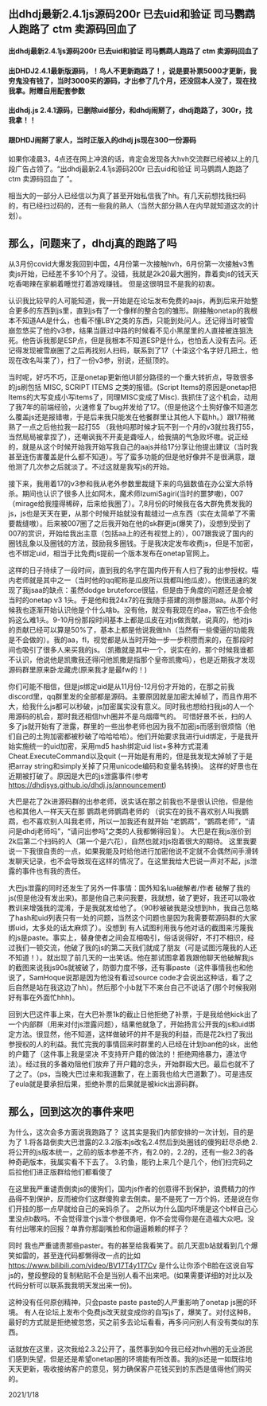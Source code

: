 ## 出dhdj最新2.4.1js源码200r 已去uid和验证 司马鹦鹉人跑路了 ctm 卖源码回血了 

#### 出dhdj最新2.4.1js源码200r 已去uid和验证 司马鹦鹉人跑路了 ctm 卖源码回血了 
#### 出DHDJ2.4.1最新版源码，！鸟人不更新跑路了！，说是要补票5000才更新，我穷鬼没有钱了，当时3000买的源码，才出参了几个月，还没回本人没了，现在找我拿。附赠自用配套参数
#### 出dhdj.js 2.4.1源码，已删除uid部分，和dhdj闹掰了，dhdj跑路了，300r，找我拿！！
#### 跟DHDJ闹掰了家人，当时正版入的dhdj js现在300一份源码

如果你凌晨3，4点还在网上冲浪的话，肯定会发现各大hvh交流群已经被以上的几段广告占领了。“出dhdj最新2.4.1js源码200r 已去uid和验证 司马鹦鹉人跑路了 ctm 卖源码回血了 ”。

相当大的一部分人已经信以为真了甚至开始私信我了hh。有几天前想找我扫码的，有已经扫过码的，还有一些我的熟人（当然大部分熟人在内早就知道这次的计划）。

## 那么，问题来了，dhdj真的跑路了吗

从3月份covid大爆发我回到中国，4月份第一次接触hvh，6月份第一次接触v3售卖js开始，已经差不多10个月了。没错，我就是2k20最大圈狗，靠着卖js的钱天天吃香喝辣在家躺着睡觉打着游戏赚钱。 但是这很明显不是我的初衷。

认识我比较早的人可能知道，我一开始是在论坛发布免费的aajs，再到后来开始整合更多的东西到js里，直到js有了一个像样的整合包的雏形。刚接触onetap的我根本不知道AA是什么，也看不懂LBY之类的东西，只能到处问人。还记得当时被雪崩忽悠买了他的v3参，结果当匪过中路的时候看不见小黑屋里的人直接被连狙洗死。他告诉我那是ESP点，但是我根本不知道ESP是什么，也怕丢人没有去问。还记得发现被雪崩圈了之后再找别人扫码，联系到了17（十柒这个名字好几把土，他现在改名叫枼了），扫了一份v3参，别说，还挺顶的。

当时呢，好巧不巧，正是onetap更新他UI部分路径的一个重大转折点，导致很多的js刷包括 MISC, SCRIPT ITEMS 之类的报错。(Script Items的原因是onetap把Items的大写变成小写items了，同理MISC变成了Misc). 我抓住了这个机会，动用了我7年的前端经验，火速修复了bug并发给了17。（但是他这个土狗好像不知道怎么覆盖js还是报错嗷，于是后来我只能发在他餐群里让其他人下载hh。）跟17稍微熟了一点之后他拉我一起打55 （我他吗那时候才玩不到一个月的v3就拉我打55，当然局局被拿捏了），还嘲讽我不开麦是聋哑人，给我搞的气急败坏嗷。说正经的，就是从这个时候开始我开始写我自己的aajs并给17分享让他提出建议（当时我甚至连伤害覆盖是什么都不知道）。写了蛮多功能的但是他好像并不是很满意，跟他测了几次参之后就淡了。不过这就是我写js的开始。

接下来，我用着17的v3参和我从老外参数里裁缝下来的鸟狙数值在办公室大杀特杀。期间也认识了很多人比如阿木，魔术师IzumiSagiri(当时的噩梦嗷)，007（mirage给我撞得稀碎，后来给我圈了）。7,8月份的时候我在各大群免费发我的js，js也是天天在更，从那个时候开始就没有裁缝过一点东西（实在太简单了不需要裁缝嗷）。后来被007圈了之后我开始在他的sk群更js(爆笑了)，没想到受到了007的赏识，开始给我出主意（包括aa上的还有视觉上的），007跟我说了国内的圈钱乱象以及圈钱的方法，鼓励我多圈钱。于是我决定发布收费js，但是不加密，也不绑定uid，相当于比免费js提前一个版本发布在onetap官网上。

这样的日子持续了一段时间，直到我的名字在国内传开有人扫了我的出参授权。喵内老师就是其中之一（当时他的qq昵称是瓜皮所以我都叫他瓜皮）。他很迅速的发现了我jsaa的缺点：虽然dodge bruteforce很猛，但是由于角度的问题还是会被当时的onetap v3 1头。于是他和我24x7的在我随手搭建的测参服测aa。从那个时候我也逐渐开始认识他是个什么啥b。没有他，就没有我现在的aa，官匹也不会他妈这么难1头。9-10月份那段时间基本上都是瓜皮在对js做贡献，说真的，他对js的贡献已经可以算是50%了，基本上都是他说我做hh（当然有一些傻逼的功能我是不会做的）。我的aa，fl，视觉都是从当时开始一步一步积攒而来的，在那段时间也吸引了很多人来买我的js。（凯撒就是其中一个，说实在的，那个时候我谁都不认识，他说他是凯撒我还得问他凯撒是指那个皇帝凯撒吗），也是近期我才发现源码群里原来卧龙藏虎(原来我才是最fw的！)

你们可能不相信，但是js绑定uid是从11月份-12月份才开始的，在那之前我discord里，qq群里发的全部都是源码。主要原因就是加密太掉帧了，而且作用不大，给我什么js都可以秒破，js加密属实没有意义。同时我也想给扫我js的人一个用源码的机会，那时我还相信hvh圈并不是乌烟瘴气的。 可惜好景不长，扫的人多了js就开始有了泄露，群里的一些出参老师也因为我不加密js而感到很烦恼（他们自己的土狗加密都被秒破了哈哈哈哈）。他们开始要求我进行uid绑定，于是我开始实施统一的uid加密，采用md5 hash绑定uid list+多种方式混淆Cheat.ExecuteCommand以及quit (一开始是有用的，但是我发现太掉帧了于是把array string和simply关掉了只用unicode编码和变量名转换)。 这样的好景也在近期被打破了。原因是大巴的js泄露事件(参考 https://dhdjsys.github.io/dhdj.js/announcement)

大巴是花了2k进源码群的出参老师，说实话在那之前我也不是很认识他，但是他也和其他人一样天天在那 鹦鹉老师鹦鹉老师的 （说实在的我不喜欢别人叫我鹦鹉，也不喜欢别人叫我老师，所以一加我还有就开始 “老鹦鹉”，“鹦鹉老师”，“请问是dhdj老师吗”，“请问出参吗”之类的人我都懒得回复）。 大巴是在我js涨价到2k后第二个扫码的人（第一个是六花），自然也就对js抱着很大的期待。 这里我要说一下我很自责的一点，如果我能及时给他进行加密他说不定就不会偶然间手滑转发聊天记录，也不会导致现在这样的情况了。在这里我给大巴说一声对不起，js泄露的事件也有我的责任。

大巴js泄露的同时还发生了另外一件事情：国外知名lua破解者/作者 破解了我的js(但是他没有发出来)。那是他自己来问我要，我就想，破了更好，我还可以吸收教训来增强我的混淆，于是我就发给他了。（90秒被破我是没想到hh，我自己忽略了hash和uid列表只有一处的问题，当然这个问题也是因为我需要帮源码群的大家绑uid，太多处的话太麻烦了）。没想到 有人试图利用我与他对话的截图来污蔑我的js是paste。事实上，替身使者之间会互相吸引，俗话说得好，不打不相识，经过我们一顿交流，他破了我的js的第二天我们就成了朋友（可是试图污蔑我的人还不知道！）。就出现了前几天的一出笑话。他在那试图拿着我跟他聊天他破解我js的截图来说我js90s就被破了，防御力度不够，还有事paste（这件事情我也和他说了，SamHoque说那是因为他没有看过source code才会说出这种话，看了之后自然是站在我这边了hh）。然后那个小b就下不来台自己不说话了(那个时候我刚好有事在外面忙hhh)。

回到大巴这件事上来，在大巴补票1k的截止日他拒绝了补票，于是我给他kick出了一个内部群（用来对付js泄露问题），结果他就急了，开始扬言公开我的js和uid绑定方法。很显然，他不知道，这样做破坏的并不是我的利益，而是花2k扫了我出参授权的人的利益。我忙完我的事情回来时群里的人已经在计划ban他的sk，出他的户籍了（这件事上我是坚决 不支持开户籍的做法的！拒绝网络暴力，遵法守法）。经过我的多番劝阻他们放弃了开户籍的念头，开始群殴大巴。最后也就不了了之了。（ps，当晚大巴过来和我道歉了，在上面我也给大巴道歉了）。可是违反了eula就是要承担后果，拒绝补票的后果就是被kick出源码群。

## 那么，回到这次的事件来吧

为什么，这次会多方面说我跑路了？
这其实是我们内部安排的一次计划，目的是为了
1.将各路倒卖大巴泄露的2.3.2版本js改名2.4然后到处圈钱的傻狗赶尽杀绝
2.将公开的js版本统一，之前的版本参差不齐，有2.0的，2.2的，还有一些2.3的各种奇葩版本，我属实看不下去了。
3.钓鱼，能钓上来几个是几个，他们扫完码之后拉他们进正版群给他们都看傻了

在这里我严重谴责倒卖js的傻狗们，国内js作者的创意得不到保护，浪费精力的作品得不到保护，反而被你们这群傻狗拿去倒卖。是不是死了一万个妈，还是说在你们开挂的那一点早就给自己的亲妈杀了。
之所以为什么国内环境是这个b样自己心里没点b数吗。不会觉得泄个js泄个参很勇吧，你不会觉得你是在造福大众吧。没有付出哪来的回报？单靠你那副嘴脸和你逼逼赖赖的样子？

同时 我也严重谴责那些paster。有的甚至给我看笑了。前几天逛b站就看到几个爆笑如雷的，甚至连代码都懒得改一点的比如 https://www.bilibili.com/video/BV17T4y1T7Cv
是什么让你添个B脸在这说自写js的，整段整段的复制粘贴不会是当别人看不出来吧。(如果需要详细的对比以及代码分析可以联系我我明天发出来一份)。

这种没有任何原创精神，只会paste paste paste的人严重影响了onetap js圈的环境。 有人在论坛上发布个免费js改天就变成你的自写js了，爆笑了。对付这种B，最好的方式就是拒绝被忽悠，买之前多去论坛看看，再多问问别人有没有类似的东西。

话就放在这里，这次我给2.3.2公开了，虽然事到如今我已经对hvh圈的无业游民们感到失望，但是还是希望onetap圈的环境能有所改善。我的js还是一如既往地天天更新，吸收接纳客户的意见，努力确保客户花钱买到的东西是值得他们购买的。




2021/1/18

